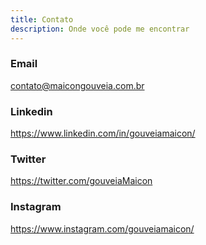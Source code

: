 ```yaml
---
title: Contato
description: Onde você pode me encontrar
---
```

### Email
contato@maicongouveia.com.br

### Linkedin
https://www.linkedin.com/in/gouveiamaicon/

### Twitter
https://twitter.com/gouveiaMaicon

### Instagram
https://www.instagram.com/gouveiamaicon/

